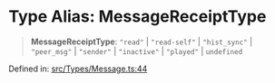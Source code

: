 # Type Alias: MessageReceiptType

> **MessageReceiptType**: `"read"` \| `"read-self"` \| `"hist_sync"` \| `"peer_msg"` \| `"sender"` \| `"inactive"` \| `"played"` \| `undefined`

Defined in: [src/Types/Message.ts:44](https://github.com/Fokusdotid/bail/blob/c270ba4454f95d50cec87a9d90b03360fac7058e/src/Types/Message.ts#L44)
